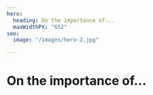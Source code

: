 ```yaml
---
hero:
  heading: On the importance of...
  maxWidthPX: "652"
seo:
  image: "/images/hero-2.jpg"

---
```

# On the importance of...